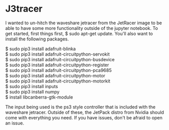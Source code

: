 # J3tracer
I wanted to un-hitch the waveshare jetracer from the JetRacer image to be able to have some more functionality outside of the jupyter notebook.
To get started, first things first, $ sudo apt-get update. You'll also want to install the following packages.  

$ sudo pip3 install adafruit-blinka  
$ sudo pip3 install adafruit-circuitpython-servokit  
$ sudo pip3 install adafruit-circuitpython-busdevice  
$ sudo pip3 install adafruit-circuitpython-register  
$ sudo pip3 install adafruit-circuitpython-pca9685  
$ sudo pip3 install adafruit-circuitpython-motor  
$ sudo pip3 install adafruit-circuitpython-motorkit  
$ sudo pip3 install inputs  
$ sudo pip3 install numpy  
$ install libcanberra-gtk-module  

The input being used is the ps3 style controller that is included with the waveshare jetracer. Outside of these, the JetPack distro from Nvidia should come with everything you need. If you have issues, don't be afraid to open an issue.
